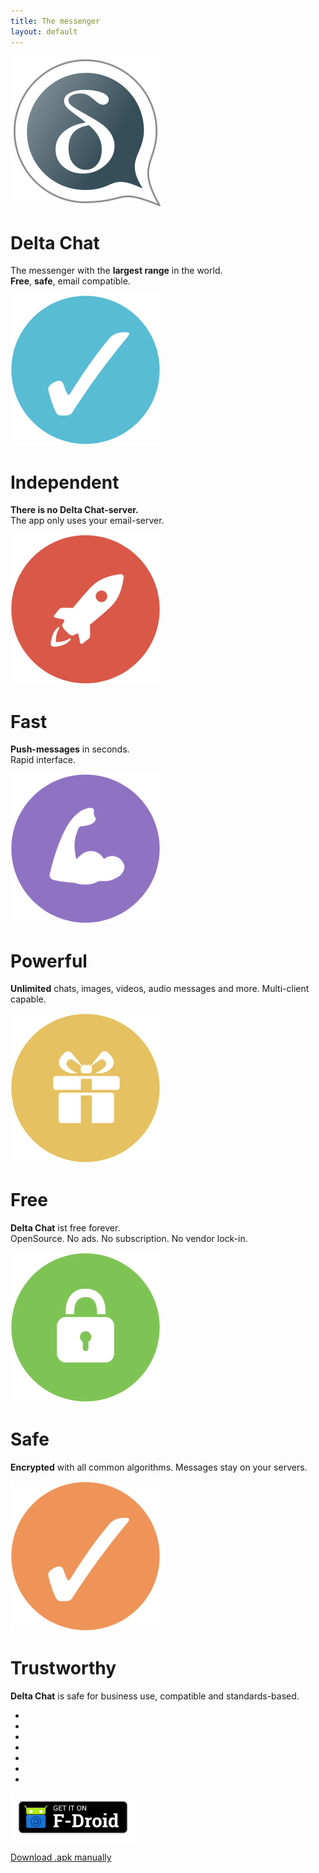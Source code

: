 ```yaml
---
title: The messenger
layout: default
---
```


<!-- The content slider must have exactly 7 pages! -->
<!-- START OF CONTENT SLIDER -->
<link rel="stylesheet" property="stylesheet" href="../layout/content-slider.css" type="text/css" />
<div id="contentContainer"><div id="contentWrapper">

<div>
   <img src="../assets/home/intro1.png" alt="" />
   <h1>Delta Chat</h1>
   <p>The messenger with the <b>largest range</b> in the world.<br/><b>Free</b>, <b>safe</b>,  email compatible.</p>
</div>

<div>
   <img src="../assets/home/intro2.png" alt="" />
   <h1>Independent</h1>
   <!-- <p><b>No dependencies</b> to foreign computers or services. The app only uses your email-server.</p> -->
   <p><b>There is no Delta Chat-server.</b><br/>The app only uses your email-server.</p>
</div>

<div>
   <img src="../assets/home/intro3.png" alt="" />
   <h1>Fast</h1>
   <p><b>Push-messages</b> in seconds.<br/>Rapid interface.</p>
</div>

<div>
   <img src="../assets/home/intro4.png" alt="" />
   <h1>Powerful</h1>
   <p><b>Unlimited</b> chats, images, videos, audio messages and more. Multi-client capable.</p>
</div>

<div>
   <img src="../assets/home/intro5.png" alt="" />
   <h1>Free</h1>
   <p><b>Delta Chat</b> ist free forever.<br/>OpenSource. No ads. No subscription. No vendor lock-in.</p>
</div>

<div>
   <img src="../assets/home/intro6.png" alt="" />
   <h1>Safe</h1>
   <p><b>Encrypted</b> with all common algorithms. Messages stay on your servers.</p>
</div>

<div>
   <img src="../assets/home/intro7.png" alt="" />
   <h1>Trustworthy</h1>
   <p><b>Delta Chat</b> is safe for business use, compatible and standards-based.</p>
</div>

</div></div>

<div id="navLinks">
  <ul>
    <li class="itemLinks" data-pos="0"></li>
    <li class="itemLinks" data-pos="1"></li>
    <li class="itemLinks" data-pos="2"></li>
    <li class="itemLinks" data-pos="3"></li>
    <li class="itemLinks" data-pos="4"></li>
    <li class="itemLinks" data-pos="5"></li>
    <li class="itemLinks" data-pos="6"></li>
  </ul>
</div>
<script src="../layout/content-slider.js"></script>
<!-- END OF CONTENT SLIDER -->

[<img src="../assets/home/get-it-on-fdroid.png" alt="Get it on F-Droid" width="200" />](download)
<!--[<img src="../assets/home/get-it-on-gplay.png" alt="Get it on Google Play" width="200" />](download)
[<img src="../assets/home/get-it-on-ios.png" alt="Download on Apple AppStore" width="200" />](download) -->

[Download .apk manually](download)


